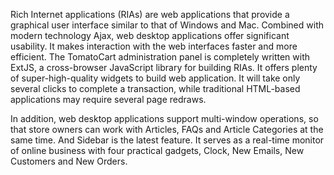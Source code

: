 Rich Internet applications (RIAs) are web applications that provide a graphical user interface similar to that of Windows and Mac. Combined with modern technology Ajax, web desktop applications offer significant usability. It makes interaction with the web interfaces faster and more efficient.
The TomatoCart administration panel is completely written with ExtJS, a cross-browser JavaScript library for building RIAs. It offers plenty of super-high-quality widgets to build web application. It will take only several clicks to complete a transaction, while traditional HTML-based applications may require several page redraws.

In addition, web desktop applications support multi-window operations, so that store owners can work with Articles, FAQs and Article Categories at the same time. And Sidebar is the latest feature. It serves as a real-time monitor of online business with four practical gadgets, Clock, New Emails, New Customers and New Orders.